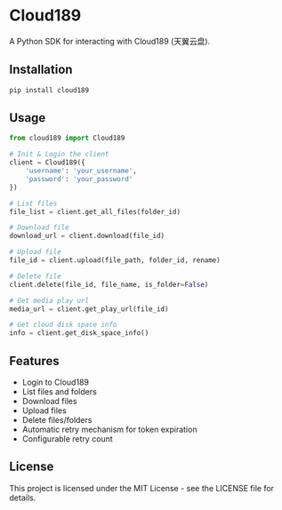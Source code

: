 # Cloud189

A Python SDK for interacting with Cloud189 (天翼云盘).

## Installation

```bash
pip install cloud189
```

## Usage

```python
from cloud189 import Cloud189

# Init & Login the client 
client = Cloud189({
    'username': 'your_username',
    'password': 'your_password'
})

# List files
file_list = client.get_all_files(folder_id)

# Download file
download_url = client.download(file_id)

# Upload file
file_id = client.upload(file_path, folder_id, rename)

# Delete file
client.delete(file_id, file_name, is_folder=False)

# Get media play url
media_url = client.get_play_url(file_id)

# Get cloud disk space info 
info = client.get_disk_space_info()

```

## Features

- Login to Cloud189
- List files and folders
- Download files
- Upload files
- Delete files/folders
- Automatic retry mechanism for token expiration
- Configurable retry count

## License

This project is licensed under the MIT License - see the LICENSE file for details. 
